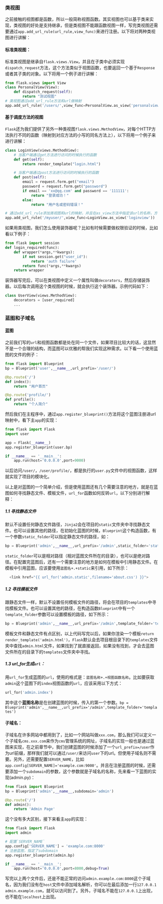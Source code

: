 ### 类视图

​	之前接触的视图都是函数，所以一般简称视图函数。其实视图也可以基于类来实现，类视图的好处是支持继承，但是类视图不能跟函数视图一样，写完类视图还需要通过`app.add_url_rule(url_rule,view_func)`来进行注册。以下将对两种类视图进行讲解：

#### 	标准类视图：

​	标准类视图是继承自`flask.views.View`，并且在子类中必须实现`dispatch_request`方法，这个方法类似于视图函数，也要返回一个基于`Response`或者其子类的对象。以下将用一个例子进行讲解：

```python
from flask.views import View
class PersonalView(View):
    def dispatch_request(self):
        return "测试视图"
# 类视图通过add_url_rule方法和url做映射
app.add_url_rule('/users/',view_func=PersonalView.as_view('personalview'))
```

#### 	基于调度方法的视图

​	`Flask`还为我们提供了另外一种类视图`flask.views.MethodView`，对每个HTTP方法执行不同的函数（映射到对应方法的小写的同名方法上），以下将用一个例子来进行讲解：

```python
class LoginView(views.MethodView):
    # 当客户端通过get方法进行访问的时候执行的函数
    def get(self):
        return render_template("login.html")

    # 当客户端通过post方法进行访问的时候执行的函数
    def post(self):
        email = request.form.get("email")
        password = request.form.get("password")
        if email == 'xx@qq.com' and password == '111111':
            return "登录成功！"
        else:
            return "用户名或密码错误！"

# 通过add_url_rule添加类视图和url的映射，并且在as_view方法中指定该url的名称，方便url_for函数调用
app.add_url_rule('/myuser/',view_func=LoginView.as_view('loginview'))
```

​	如果用类视图，我们怎么使用装饰器呢？比如有时候需要做权限验证的时候，比如看以下例子：

```python
from flask import session
def login_required(func):
    def wrapper(*args,**kwargs):
        if not session.get("user_id"):
            return 'auth failure'
        return func(*args,**kwargs)
    return wrapper
```

装饰器写完后，可以在类视图中定义一个属性叫做`decorators`，然后存储装饰器。以后每次调用这个类视图的时候，就会执行这个装饰器。示例代码如下：

```python
class UserView(views.MethodView):
    decorators = [user_required]
    ...
```

###  蓝图和子域名

#### 	蓝图

  之前我们写的`url`和视图函数都是处在同一个文件，如果项目比较大的话，这显然不是一个合理的结构，而蓝图可以优雅的帮我们实现这种需求。以下看一个使用蓝图的文件的例子：

```python
from flask import Blueprint
bp = Blueprint('user',__name__,url_prefix='/user/')

@bp.route('/')
def index():
    return "用户首页"

@bp.route('profile/')
def profile():
    return "个人简介"
```

  然后我们在主程序中，通过`app.register_blueprint()`方法将这个蓝图注册进url映射中，看下主`app`的实现：

```python
from flask import Flask
import user

app = Flask(__name__)
app.register_blueprint(user.bp)

if __name__ == '__main__':
    app.run(host='0.0.0.0',port=9000)
```

  以后访问`/user/`，`/user/profile/`，都是执行的`user.py`文件中的视图函数，这样就实现了项目的模块化。

  以上是对蓝图的一个简单介绍，但是使用蓝图还有几个需要注意的地方，就是在蓝图如何寻找静态文件、模板文件，`url_for`函数如何反转`url`，以下分别进行解释：

#####  	1.1 寻找静态文件

​	默认不设置任何静态文件路径，`Jinja2`会在项目的`static`文件夹中寻找静态文件。也可以设置其他的路径，在初始化蓝图的时候，`Blueprint`这个构造函数，有一个参数`static_folder`可以指定静态文件的路径，如：

```python
bp = Blueprint('admin',__name__,url_prefix='/admin',static_folder='static')
```

​	`static_folder`可以是相对路径（相对蓝图文件所在的目录），也可以是绝对路径。在配置完蓝图后，还有一个需要注意的地方是如何在模板中引用静态文件。在模板中引用蓝图，应该要使用`蓝图名+.+static`来引用，如下所示：

```python
  <link href="{{ url_for('admin.static',filename='about.css') }}">
```

##### 	1.2 寻找模板文件

​	跟静态文件一样，默认不设置任何模板文件的路径，将会在项目的`templates`中寻找模板文件。也可以设置其他的路径，在构造函数`Blueprint`中有一个`template_folder`参数可以设置模板的路径，如下所示：

```python
bp = Blueprint('admin',__name__,url_prefix='/admin',template_folder='templates')
```

​	模板文件和静态文件有点区别，以上代码写完以后，如果你渲染一个模板`return render_template('admin.html')`，`Flask`默认会去项目根目录下的`templates`文件夹中查找`admin.html`文件，如果找到了就直接返回，如果没有找到，才会去蓝图文件所在的目录下的`templates`文件夹中寻找。

##### 	1.3  url_for生成`url`：

​	用`url_for`生成蓝图的`url`，使用的格式是：`蓝图名称+.+视图函数名称`。比如要获取`admin`这个蓝图下的`index`视图函数的`url`，应该采用以下方式：

```python
url_for('admin.index')
```

其中这个**蓝图名称**是在创建蓝图的时候，传入的第一个参数。`bp = Blueprint('admin',__name__,url_prefix='/admin',template_folder='templates')`

#### 子域名：

​	子域名在许多网站中都用到了，比如一个网站叫做`xxx.com`，那么我们可以定义一个子域名`cms.xxx.com`来作为`cms`管理系统的网址，子域名的实现一般也是通过蓝图来实现，在之前章节中，我们创建蓝图的时候添加了一个`url_prefix=/user`作为url前缀，那样我们就可以通过`/user/`来访问`user`下的url。但使用子域名则不需要。另外，还需要配置`SERVER_NAME`，比如`app.config[SERVER_NAME]='example.com:9000'`。并且在注册蓝图的时候，还需要添加一个`subdomain`的参数，这个参数就是子域名的名称，先来看一下蓝图的实现(admin.py)：

```python
from flask import Blueprint
bp = Blueprint('admin',__name__,subdomain='admin')

@bp.route('/')
def admin():
    return 'Admin Page'
```

这个没有多大区别，接下来看主`app`的实现：

```python
from flask import Flask
import admin

# 配置`SERVER_NAME`
app.config['SERVER_NAME'] = 'example.com:8000'
# 注册蓝图，指定了subdomain
app.register_blueprint(admin.bp)

if __name__ == '__main__':
    app.run(host='0.0.0.0',port=8000,debug=True)
```

​	写完以上两个文件后，还是不能正常的访问`admin.example.com:8000`这个子域名，因为我们没有在`host`文件中添加域名解析，你可以在最后添加一行`127.0.0.1 admin.example.com`，就可以访问到了。另外，子域名不能在`127.0.0.1`上出现，也不能在`localhost`上出现。
